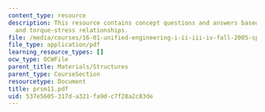 ```yaml
---
content_type: resource
description: This resource contains concept questions and answers based on torque-twist
  and torque-stress relationships.
file: /media/courses/16-01-unified-engineering-i-ii-iii-iv-fall-2005-spring-2006/537e5605317da321fa9dc7f28a2c83de_prsm11.pdf
file_type: application/pdf
learning_resource_types: []
ocw_type: OCWFile
parent_title: Materials/Structures
parent_type: CourseSection
resourcetype: Document
title: prsm11.pdf
uid: 537e5605-317d-a321-fa9d-c7f28a2c83de
---
```

